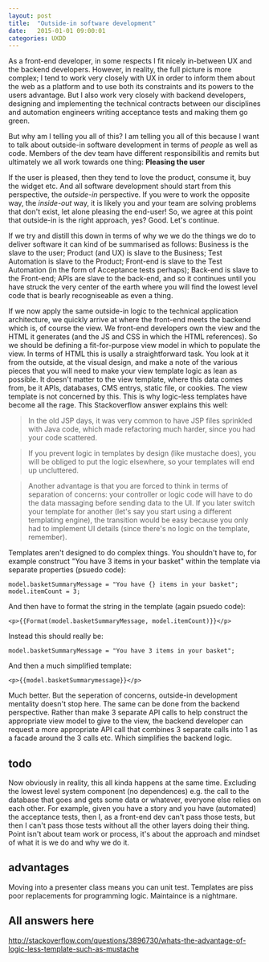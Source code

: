 ```yaml
---
layout: post
title:  "Outside-in software development"
date:   2015-01-01 09:00:01
categories: UXDD
---
```


As a front-end developer, in some respects I fit nicely in-between UX and the backend developers. However, in reality, the full picture is more complex; I tend to work very closely with UX in order to inform them about the web as a platform and to use both its constraints and its powers to the users advantage. But I also work very closely with backend developers, designing and implementing the technical contracts between our disciplines and automation engineers writing acceptance tests and making them go green.

But why am I telling you all of this? I am telling you all of this because I want to talk about outside-in software development in terms of *people* as well as code. Members of the dev team have different responsibilitis and remits but ultimately we all work towards one thing: **Pleasing the user**

If the user is pleased, then they tend to love the product, consume it, buy the widget etc. And all software development should start from this perspective, the *outside-in* perspective. If you were to work the opposite way, the *inside-out* way, it is likely you and your team are solving problems that don't exist, let alone pleasing the end-user! So, we agree at this point that outside-in is the right approach, yes? Good. Let's continue.

If we try and distill this down in terms of why we we do the things we do to deliver software it can kind of be summarised as follows: Business is the slave to the user; Product (and UX) is slave to the Business; Test Automation is slave to the Product; Front-end is slave to the Test Automation (in the form of Acceptance tests perhaps); Back-end is slave to the Front-end; APIs are slave to the back-end, and so it continues until you have struck the very center of the earth where you will find the lowest level code that is bearly recogniseable as even a thing.

If we now apply the same outside-in logic to the technical application architecture, we quickly arrive at where the front-end meets the backend which is, of course the view. We front-end developers own the view and the HTML it generates (and the JS and CSS in which the HTML references). So we should be defining a fit-for-purpose view model in which to populate the view. In terms of HTML this is usally a straightforward task. You look at it from the outside, at the visual design, and make a note of the various pieces that you will need to make your view template logic as lean as possible. It doesn't matter to the view template, where this data comes from, be it APIs, databases, CMS entrys, static file, or cookies. The view template is not concerned by this. This is why logic-less templates have become all the rage. This Stackoverflow answer explains this well:

> In the old JSP days, it was very common to have JSP files sprinkled with Java code, which made refactoring much harder, since you had your code scattered.

> If you prevent logic in templates by design (like mustache does), you will be obliged to put the logic elsewhere, so your templates will end up uncluttered.

> Another advantage is that you are forced to think in terms of separation of concerns: your controller or logic code will have to do the data massaging before sending data to the UI. If you later switch your template for another (let's say you start using a different templating engine), the transition would be easy because you only had to implement UI details (since there's no logic on the template, remember).

Templates aren't designed to do complex things. You shouldn't have to, for example construct "You have 3 items in your basket" within the template via separate properties (psuedo code):

	model.basketSummaryMessage = "You have {} items in your basket";
	model.itemCount = 3;

And then have to format the string in the template (again psuedo code):
	
	<p>{{Format(model.basketSummaryMessage, model.itemCount)}}</p>

Instead this should really be:

	model.basketSummaryMessage = "You have 3 items in your basket";

And then a much simplified template:

	<p>{{model.basketSummarymessage}}</p>

Much better. But the seperation of concerns, outside-in development mentality doesn't stop here. The same can be done from the backend perspective. Rather than make 3 separate API calls to help construct the appropriate view model to give to the view, the backend developer can request a more appropriate API call that combines 3 separate calls into 1 as a facade around the 3 calls etc. Which simplifies the backend logic.

## todo

Now obviously in reality, this all kinda happens at the same time. Excluding the lowest level system component (no dependences) e.g. the call to the database that goes and gets some data or whatever, everyone else relies on each other. For example, given you have a story and you have (automated) the acceptance tests, then I, as a front-end dev can't pass those tests, but then I can't pass those tests without all the other layers doing their thing. Point isn't about team work or process, it's about the approach and mindset of what it is we do and why we do it.

## advantages

Moving into a presenter class means you can unit test.
Templates are piss poor replacements for programming logic.
Maintaince is a nightmare.

## All answers here

http://stackoverflow.com/questions/3896730/whats-the-advantage-of-logic-less-template-such-as-mustache